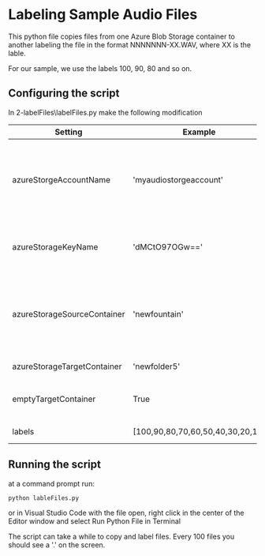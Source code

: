 # Labeling Sample Audio Files

This python file copies files from one Azure Blob Storage container to another labeling the file in the format NNNNNNN-XX.WAV, where XX is the lable.

For our sample, we use the labels 100, 90, 80 and so on.

## Configuring the script

In 2-labelFiles\labelFiles.py make the following modification

Setting | Example | Notes
------- | ------- | --------
azureStorgeAccountName | 'myaudiostorgeaccount' | the name of your Azure Blob Storge Account.  it must match the setting used in 1-audioAquisition
azureStorageKeyName | 'dMCtO97OGw==' | the primary or secondary key of your Azure Blob Storage Account
azureStorageSourceContainer | 'newfountain' | the source Blob container in the storage account.  it must match the setting used in 1-audioAquisition
azureStorageTargetContainer | 'newfolder5' | the target Blob container
emptyTargetContainer | True | should all files in the target container be deleted
labels | [100,90,80,70,60,50,40,30,20,10] | the labels of the files

## Running the script

at a command prompt run:
```bash
python lableFiles.py
```

or in Visual Studio Code with the file open, right click in the center of the Editor window and select Run Python File in Terminal

The script can take a while to copy and label files.  Every 100 files you should see a '.' on the screen.
